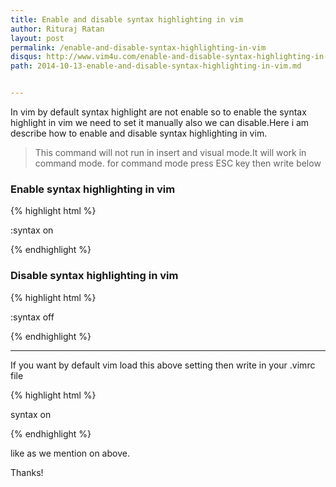 ```yaml
---
title: Enable and disable syntax highlighting in vim
author: Rituraj Ratan
layout: post
permalink: /enable-and-disable-syntax-highlighting-in-vim
disqus: http://www.vim4u.com/enable-and-disable-syntax-highlighting-in-vim.md
path: 2014-10-13-enable-and-disable-syntax-highlighting-in-vim.md


---
```


In vim by default syntax highlight are not enable so to enable the syntax highlight in vim we need to set it manually also we can disable.Here i am describe how to enable and disable syntax highlighting in vim. 

>This command will not run in insert and visual mode.It will work in command mode. for command mode press ESC key then write below        

### Enable syntax highlighting in vim

{% highlight html %}

:syntax on

{% endhighlight %}

### Disable syntax highlighting in vim

{% highlight html %}

:syntax off

{% endhighlight %}


-----

If you want by default vim load this above setting then write in your .vimrc file

{% highlight html %}

syntax on

{% endhighlight %}

like as we mention on above.

Thanks!
